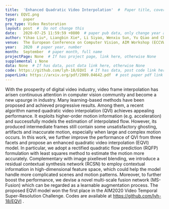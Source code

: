 ```yaml
---
title:  'Enhanced Quadratic Video Interpolation'  #  Paper title, covered by ''
teser: EQVI.png
type:   paper
pro_type: Video Restoration
layout: post  #  Do not change this
date:   2020-07-25 11:59:59 +0800  # paper pub data, only change year and month according to this format
author: Yihao Liu*, Liangbin Xie*, Li Siyao, Wenxiu Sun, Yu Qiao and Chao Dong # authors information
venue:  The European Conference on Computer Vision, AIM Workshop (ECCVW), 2020  # Where it be, ICCV and CVPR remove IEEE Conference on,
year:   2020  # paper year, number
month:  September  # paper month, full name
projectPage: None  # If has project page, link here, otherwise None
supplemental : None
data: None  # If has data, post data link here, otherwise None
code: https://github.com/lyh-18/EQVI  # If has data, post code link here, otherwise None
paperLink: https://arxiv.org/pdf/2009.04642.pdf  # post paper pdf link here
---
```

With the prosperity of digital video industry, video frame
interpolation has arisen continuous attention in computer vision community and become a new upsurge in industry. Many learning-based methods have been proposed and achieved progressive results. Among them,
a recent algorithm named quadratic video interpolation (QVI) achieves
appealing performance. It exploits higher-order motion information (e.g.
acceleration) and successfully models the estimation of interpolated flow.
However, its produced intermediate frames still contain some unsatisfactory ghosting, artifacts and inaccurate motion, especially when large and
complex motion occurs. In this work, we further improve the performance
of QVI from three facets and propose an enhanced quadratic video interpolation (EQVI) model. In particular, we adopt a rectified quadratic
flow prediction (RQFP) formulation with least squares method to estimate the motion more accurately. Complementary with image pixellevel blending, we introduce a residual contextual synthesis network
(RCSN) to employ contextual information in high-dimensional feature
space, which could help the model handle more complicated scenes and
motion patterns. Moreover, to further boost the performance, we devise
a novel multi-scale fusion network (MS-Fusion) which can be regarded as
a learnable augmentation process. The proposed EQVI model won the
first place in the AIM2020 Video Temporal Super-Resolution Challenge.
Codes are available at https://github.com/lyh-18/EQVI
.
